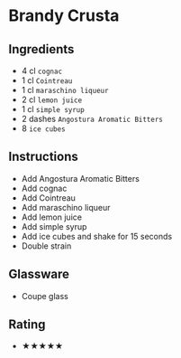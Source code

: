 # Brandy Crusta

## Ingredients
- 4 cl `cognac`
- 1 cl `Cointreau`
- 1 cl `maraschino liqueur`
- 2 cl `lemon juice`
- 1 cl `simple syrup`
- 2 dashes `Angostura Aromatic Bitters`
- 8 `ice cubes`

## Instructions
- Add Angostura Aromatic Bitters
- Add cognac
- Add Cointreau
- Add maraschino liqueur
- Add lemon juice
- Add simple syrup
- Add ice cubes and shake for 15 seconds
- Double strain

## Glassware
- Coupe glass

## Rating
- ★★★★★